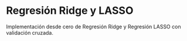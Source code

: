 # Regresión Ridge y LASSO
Implementación desde cero de Regresión Ridge y Regresión LASSO con validación 
cruzada.